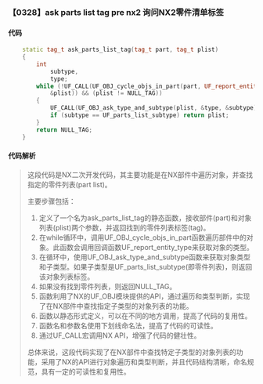 ### 【0328】ask parts list tag pre nx2 询问NX2零件清单标签

#### 代码

```cpp
    static tag_t ask_parts_list_tag(tag_t part, tag_t plist)  
    {  
        int  
            subtype,  
            type;  
        while (!UF_CALL(UF_OBJ_cycle_objs_in_part(part, UF_report_entity_type,  
            &plist)) && (plist != NULL_TAG))  
        {  
            UF_CALL(UF_OBJ_ask_type_and_subtype(plist, &type, &subtype));  
            if (subtype == UF_parts_list_subtype) return plist;  
        }  
        return NULL_TAG;  
    }

```

#### 代码解析

> 这段代码是NX二次开发代码，其主要功能是在NX部件中遍历对象，并查找指定的零件列表(part list)。
>
> 主要步骤包括：
>
> 1. 定义了一个名为ask_parts_list_tag的静态函数，接收部件(part)和对象列表(plist)两个参数，并返回找到的零件列表标签(tag)。
> 2. 在while循环中，调用UF_OBJ_cycle_objs_in_part函数遍历部件中的对象。此函数会调用回调函数UF_report_entity_type来获取对象的类型。
> 3. 在循环中，使用UF_OBJ_ask_type_and_subtype函数来获取对象类型和子类型。如果子类型是UF_parts_list_subtype(即零件列表)，则返回该对象列表标签。
> 4. 如果没有找到零件列表，则返回NULL_TAG。
> 5. 函数利用了NX的UF_OBJ模块提供的API，通过遍历和类型判断，实现了在NX部件中查找指定子类型的对象列表的功能。
> 6. 函数以静态形式定义，可以在不同的地方调用，提高了代码的复用性。
> 7. 函数名和参数名使用下划线命名法，提高了代码的可读性。
> 8. 通过UF_CALL宏调用NX API，增强了代码的健壮性。
>
> 总体来说，这段代码实现了在NX部件中查找特定子类型的对象列表的功能，采用了NX的API进行对象遍历和类型判断，并且代码结构清晰，命名规范，具有一定的可读性和复用性。
>

